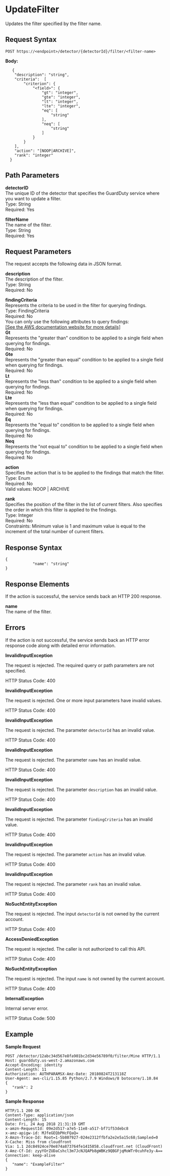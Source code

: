 # UpdateFilter<a name="update-filter"></a>

Updates the filter specified by the filter name\.

## Request Syntax<a name="update-filter-request-syntax"></a>

```
POST https://<endpoint>/detector/{detectorId}/filter/<filter-name>
```

**Body:**

```
   {
    "description": "string",
    "criteria":  [
        "criterion": {
            "<field>": {
                "gt": "integer",
                "gte": "integer",
                "lt": "integer",
                "lte": "integer",
                "eq": [
                    "string"
                ],
                "neq": [
                    "string"
                ]
            }
        }
    ],
    "action": "[NOOP|ARCHIVE]",
    "rank": "integer"
  }
```

## Path Parameters<a name="update-filter-path-parameters"></a>

**detectorID**  
The unique ID of the detector that specifies the GuardDuty service where you want to update a filter\.  
Type: String  
Required: Yes

**filterName**  
The name of the filter\.  
Type: String  
Required: Yes

## Request Parameters<a name="update-filter-request-parameters"></a>

The request accepts the following data in JSON format\.

**description**  
The description of the filter\.  
Type: String  
Required: No

**findingCriteria**  
Represents the criteria to be used in the filter for querying findings\.   
Type: FindingCriteria  
Required: No  
You can only use the following attributes to query findings:       
[\[See the AWS documentation website for more details\]](http://docs.aws.amazon.com/guardduty/latest/ug/update-filter.html)  
**Gt**  
Represents the "greater than" condition to be applied to a single field when querying for findings\.  
Required: No  
**Gte**  
Represents the "greater than equal" condition to be applied to a single field when querying for findings\.  
Required: No  
**Lt**  
Represents the "less than" condition to be applied to a single field when querying for findings\.  
Required: No  
**Lte**  
Represents the "less than equal" condition to be applied to a single field when querying for findings\.  
Required: No  
**Eq**  
Represents the "equal to" condition to be applied to a single field when querying for findings\.  
Required: No  
**Neq**  
Represents the "not equal to" condition to be applied to a single field when querying for findings\.  
Required: No

**action**  
Specifies the action that is to be applied to the findings that match the filter\.  
Type: Enum  
Required: No  
Valid values: NOOP \| ARCHIVE

**rank**  
Specifies the position of the filter in the list of current filters\. Also specifies the order in which this filter is applied to the findings\.  
Type: Integer  
Required: No  
Constraints: Minimum value is 1 and maximum value is equal to the increment of the total number of current filters\.

## Response Syntax<a name="update-filter-response-syntax"></a>

```
{
            "name": "string"
}
```

## Response Elements<a name="update-filter-response-parameters"></a>

If the action is successful, the service sends back an HTTP 200 response\.

**name**  
The name of the filter\.

## Errors<a name="update-detector-errors"></a>

If the action is not successful, the service sends back an HTTP error response code along with detailed error information\.

**InvalidInputException**

The request is rejected\. The required query or path parameters are not specified\.

HTTP Status Code: 400 

**InvalidInputException**

The request is rejected\. One or more input parameters have invalid values\.

HTTP Status Code: 400 

**InvalidInputException**

The request is rejected\. The parameter `detectorId` has an invalid value\.

HTTP Status Code: 400 

**InvalidInputException**

The request is rejected\. The parameter `name` has an invalid value\.

HTTP Status Code: 400 

**InvalidInputException**

The request is rejected\. The parameter `description` has an invalid value\.

HTTP Status Code: 400 

**InvalidInputException**

The request is rejected\. The parameter `findingCriteria` has an invalid value\.

HTTP Status Code: 400 

**InvalidInputException**

The request is rejected\. The parameter `action` has an invalid value\.

HTTP Status Code: 400 

**InvalidInputException**

The request is rejected\. The parameter `rank` has an invalid value\.

HTTP Status Code: 400 

**NoSuchEntityException**

The request is rejected\. The input `detectorId` is not owned by the current account\.

HTTP Status Code: 400 

**AccessDeniedException**

The request is rejected\. The caller is not authorized to call this API\.

HTTP Status Code: 400 

**NoSuchEntityException**

The request is rejected\. The input `name` is not owned by the current account\.

HTTP Status Code: 400 

**InternalException**

Internal server error\.

HTTP Status Code: 500 

## Example<a name="update-filter-example"></a>

**Sample Request**

```
POST /detector/12abc34d567e8fa901bc2d34e56789f0/filter/Mine HTTP/1.1
Host: guardduty.us-west-2.amazonaws.com
Accept-Encoding: identity
Content-Length: 11
Authorization: AUTHPARAMSX-Amz-Date: 20180824T213118Z
User-Agent: aws-cli/1.15.85 Python/2.7.9 Windows/8 botocore/1.10.84
{
   "rank": 2
}
```

**Sample Response**

```
HTTP/1.1 200 OK
Content-Type: application/json
Content-Length: 15
Date: Fri, 24 Aug 2018 21:31:19 GMT
x-amzn-RequestId: 09e2d517-a7e5-11e8-a517-bf71f53debc8
x-amz-apigw-id: MJfeGEQbPHcFQaQ=
X-Amzn-Trace-Id: Root=1-5b807927-024e2312ffbfa2e2e5a15c68;Sampled=0
X-Cache: Miss from cloudfront
Via: 1.1 2dc84924ce70e874a873764fe1415858.cloudfront.net (CloudFront)
X-Amz-Cf-Id: zyyYOrZUDaCshcl3m7JcNJQAPb8gWBKz9QBGFjqMoWTr0cuhFe3y-A==
Connection: keep-alive
{
   "name": "ExampleFilter"
}
```